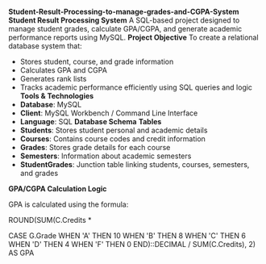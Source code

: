 **Student-Result-Processing-to-manage-grades-and-CGPA-System**
**Student Result Processing System**
A SQL-based project designed to manage student grades, calculate GPA/CGPA, and generate academic performance reports using MySQL.
**Project Objective**
To create a relational database system that:
- Stores student, course, and grade information
- Calculates GPA and CGPA
- Generates rank lists
- Tracks academic performance efficiently using SQL queries and logic
**Tools & Technologies**
- **Database**: MySQL
- **Client**: MySQL Workbench / Command Line Interface
- **Language**: SQL
  **Database Schema**
**Tables**
- **Students**: Stores student personal and academic details
- **Courses**: Contains course codes and credit information
- **Grades**: Stores grade details for each course
- **Semesters**: Information about academic semesters
- **StudentGrades**: Junction table linking students, courses, semesters, and grades

**GPA/CGPA Calculation Logic**

GPA is calculated using the formula:

ROUND(SUM(C.Credits * 
  
  CASE G.Grade
    WHEN 'A' THEN 10
    WHEN 'B' THEN 8
    WHEN 'C' THEN 6
    WHEN 'D' THEN 4
    WHEN 'F' THEN 0
  END)::DECIMAL / SUM(C.Credits), 2) AS GPA
